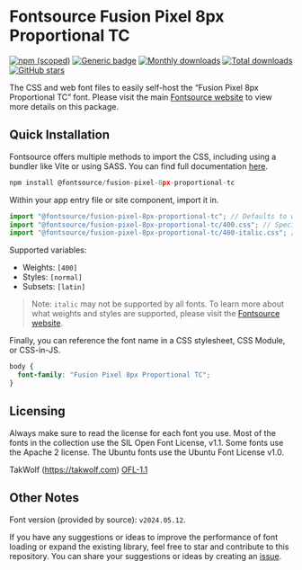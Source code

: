 # Fontsource Fusion Pixel 8px Proportional TC

[![npm (scoped)](https://img.shields.io/npm/v/@fontsource/fusion-pixel-8px-proportional-tc?color=brightgreen)](https://www.npmjs.com/package/@fontsource/fusion-pixel-8px-proportional-tc) [![Generic badge](https://img.shields.io/badge/fontsource-passing-brightgreen)](https://github.com/fontsource/fontsource) [![Monthly downloads](https://badgen.net/npm/dm/@fontsource/fusion-pixel-8px-proportional-tc)](https://github.com/fontsource/fontsource) [![Total downloads](https://badgen.net/npm/dt/@fontsource/fusion-pixel-8px-proportional-tc)](https://github.com/fontsource/fontsource) [![GitHub stars](https://img.shields.io/github/stars/fontsource/fontsource.svg?style=social&label=Star)](https://github.com/fontsource/fontsource/stargazers)

The CSS and web font files to easily self-host the “Fusion Pixel 8px Proportional TC” font. Please visit the main [Fontsource website](https://fontsource.org/fonts/fusion-pixel-8px-proportional-tc) to view more details on this package.

## Quick Installation

Fontsource offers multiple methods to import the CSS, including using a bundler like Vite or using SASS. You can find full documentation [here](https://fontsource.org/docs/getting-started/introduction).

```javascript
npm install @fontsource/fusion-pixel-8px-proportional-tc
```

Within your app entry file or site component, import it in.

```javascript
import "@fontsource/fusion-pixel-8px-proportional-tc"; // Defaults to weight 400
import "@fontsource/fusion-pixel-8px-proportional-tc/400.css"; // Specify weight
import "@fontsource/fusion-pixel-8px-proportional-tc/400-italic.css"; // Specify weight and style
```

Supported variables:
- Weights: `[400]`
- Styles: `[normal]`
- Subsets: `[latin]`

> Note: `italic` may not be supported by all fonts. To learn more about what weights and styles are supported, please visit the [Fontsource website](https://fontsource.org/fonts/fusion-pixel-8px-proportional-tc).

Finally, you can reference the font name in a CSS stylesheet, CSS Module, or CSS-in-JS.

```css
body {
  font-family: "Fusion Pixel 8px Proportional TC";
}
```

## Licensing
Always make sure to read the license for each font you use. Most of the fonts in the collection use the SIL Open Font License, v1.1. Some fonts use the Apache 2 license. The Ubuntu fonts use the Ubuntu Font License v1.0.

TakWolf (https://takwolf.com)
[OFL-1.1](https://raw.githubusercontent.com/TakWolf/fusion-pixel-font/master/LICENSE-OFL)

## Other Notes
Font version (provided by source): `v2024.05.12`.

If you have any suggestions or ideas to improve the performance of font loading or expand the existing library, feel free to star and contribute to this repository. You can share your suggestions or ideas by creating an [issue](https://github.com/fontsource/fontsource/issues).